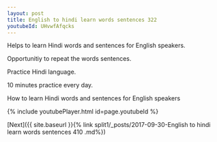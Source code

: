 ```yaml
---
layout: post
title: English to hindi learn words sentences 322 
youtubeId: UHvwfAfqcks
---
```

 
 
Helps to learn Hindi words and sentences for English speakers.

Opportunitiy to repeat the words sentences. 

Practice Hindi language. 
 
10 minutes practice every day. 
 
How to learn Hindi words and sentences for English speakers 
 
{% include youtubePlayer.html id=page.youtubeId %}
 
 
[Next]({{ site.baseurl }}{% link  split1/_posts/2017-09-30-English to hindi learn words sentences 410 .md%})
 
